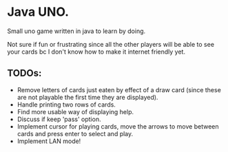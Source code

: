 # Java UNO.

Small uno game written in java to learn by doing.

Not sure if fun or frustrating since all the other players will be able to see your cards bc I don't know how to make it internet friendly yet.

## TODOs:

- Remove letters of cards just eaten by effect of a draw card (since these are not playable the first time they are displayed).
- Handle printing two rows of cards.
- Find more usable way of displaying help.
- Discuss if keep 'pass' option.
- Implement cursor for playing cards, move the arrows to move between cards and press enter to select and play.
- Implement LAN mode!
